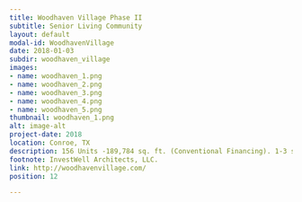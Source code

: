 ```yaml
---
title: Woodhaven Village Phase II
subtitle: Senior Living Community
layout: default
modal-id: WoodhavenVillage
date: 2018-01-03
subdir: woodhaven_village
images:
- name: woodhaven_1.png
- name: woodhaven_2.png
- name: woodhaven_3.png
- name: woodhaven_4.png
- name: woodhaven_5.png
thumbnail: woodhaven_1.png
alt: image-alt
project-date: 2018
location: Conroe, TX
description: 156 Units -189,784 sq. ft. (Conventional Financing). 1-3 story w/ surface parking and private garages.
footnote: InvestWell Architects, LLC.
link: http://woodhavenvillage.com/
position: 12

---
```

